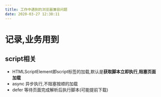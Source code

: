 ```yaml
---
title: 工作中遇到的浏览器兼容问题
date: 2020-03-27 12:38:11
---
```

# 记录,业务用到

## script相关
- HTMLScriptElement即script标签的加载,默认是**获取脚本立即执行,阻塞页面加载**
 - async 异步执行,不阻塞按顺的加载
 - defer 等待页面完成解析后执行脚本(可能提前下载)